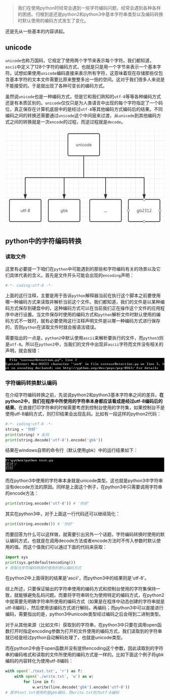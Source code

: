 > 我们在使用python时经常会遇到一些字符编码问题，经常会遇到各种各样的困惑。归根到底还是python2和python3中基本字符串类型以及编码转换时默认使用的编码方式发生了变化。

还是先从一些基本的内容讲起。

## unicode

`unicode`也称万国码，它规定了使用两个字节来表示每个字符。我们都知道，`ascii`中定义了128个字符的编码方式，也就是只是用一个字节来表示一个基本字符。试想如果使用`unicode`编码直接来表示所有字符，这意味着现在存储那些仅包含基本字符的文本文件需要比原来整整多出一倍的空间。这对于我们很多人来说是不能接受的。于是就出现了各种可变长的编码方式。

虽然说`unicode`也是一种编码方式，但是它和我们熟知的`utf-8`等等各种编码方式还是有本质区别的。`unicode`仅仅只是为人类语言中出现的每个字符指定了一个码位，真正保存在计算机底层中的是经过`utf-8`等其他编码方式编码后的结果。不同编码之间的转换还需要通过`unicode`这个中间层来过渡，从`unicode`到其他编码方式之间的转换就是一次`encode`的过程，而逆过程就是`decode`。

![](../static/2017-10-22_234554.png)

## python中的字符编码转换

### 读取文件

这里有必要提一下咱们在`python`中可能遇到的那些和字符编码有关的场景以及它们具体代表的含义。首先是文件开头可能会出现的`encoding`声明：
```python
#-*- coding:utf-8 -*-
```
上面的这行注释，主要是用于告诉`python`解释器当前在执行这个脚本之前要使用哪一种编码方式来读取并解析当前这个文件。我们都知道，我们的文件是以某种编码方式保存到硬盘中的，这种编码方式可以在当前我们正在操作这个文件的应用程序中进行设置。当文件保存时使用的编码方式和`python`解析文件时默认使用的编码方式不一致时，就有必要使用这行注释声明文件是以哪一种编码方式进行保存的，否则`python`在读取文件时就会报语法错误。

需要指出的一点是，`python2`中默认使用`ascii`来解析要执行的文件，而`python3`则是`utf-8`。所以在`python2`中，当我们的文件中出现非`ascii`字符而文件没有相关的声明，就会报错：

![](../static/2017-10-23_000819.png)

### 字符编码转换默认编码

在介绍字符编码转换之前，先说说python2和python3基本字符串之间的差异。**在python2中，我们在程序中所使用的字符串本身都应该看成是经过utf-8编码后的结果**。在直接打印字符串的时候需要考虑到控制台使用的字符集，如果控制台不是使用utf-8编码方式，则打印结果会出现乱码。比如有一段这样的python2代码：
```python
#-*- coding:utf-8 -*-
string = '你好'
print(string) # 乱码
print(string.decode('utf-8').encode('gbk'))
```
结果在windows自带的命令行（默认使用gbk）中的运行结果如下：

![](../static/2017-10-23_092338.png)

而在python3中使用的字符串本身就是unicode类型。这也就是python3中字符串没有decode方法的原因。同样是上面这个例子，在python3中只需要调用字符串的encode方法：
```python
print(string.encode('utf-8')) # '你好'
```
其实在python3中，对于上面这一行代码还可以继续简化：
```python
print(string.encode()) # '你好'
```
而要回答为什么可以这样做，就需要引出另外一个话题，字符编码转换时使用的默认编码方式，也就是在调用decode方法或者encode方法时不传入参数时默认使用的值。而这个值我们可以通过下面的代码来获取：

```python
import sys
print(sys.getdefaultencoding())
# 获取当字符编码转换时使用的默认编码方式
```
在python2中上面得到的结果是'ascii'，而python3中的结果则是'utf-8'。

综上所述，只要保证输出的字符串使用的编码方式和控制台使用的字符集保持一致，就能够避免乱码问题。而要将字符串转化为使用特定的编码方式，在python2中就需要先明确字符串所使用的编码方式（如果是在程序中动态创建的字符串就是utf-8编码），然后使用该编码方式进行解码，再编码；而python3中可以直接进行编码，需要指出的是，python3中unicode类型经过编码之后会得到二进制类型。

对于从其他来源（比如文件）获取到的字符串，在python3中只要在调用open函数打开时指定encoding参数为打开的文件使用的编码方式，我们读取到的字符串就已经是经过python自动解码处理了，也就是unicode类型。

而在python2中由于open函数并没有提供encoding这个参数，因此读取到的字符串的编码格式和读取的文件所使用的编码方式是一样的。比如下面这个例子将gbk编码的内容转化为使用utf-8编码：
```python
with open('./text.txt', 'r') as f:
    with open('./write.txt', 'w') as w:
        for line in f:
            w.write(line.decode('gbk').encode('utf-8'))
# 其中text.txt使用的是gbk编码，而write.txt则为utf-8编码
```